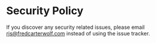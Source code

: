 # Security Policy

If you discover any security related issues, please email rjs@fredcarterwolf.com instead of using the issue tracker.

